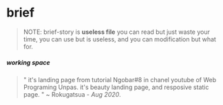 # brief 
> NOTE: brief-story is **useless file** you can read but just waste your time, you can use but is useless, and you can modification but what for.

##### working space

> " it's landing page from tutorial Ngobar#8 in chanel youtube of Web Programing Unpas.
> it's beauty landing page, and resposive static page. "
> ~ Rokugatsua - _Aug 2020_.